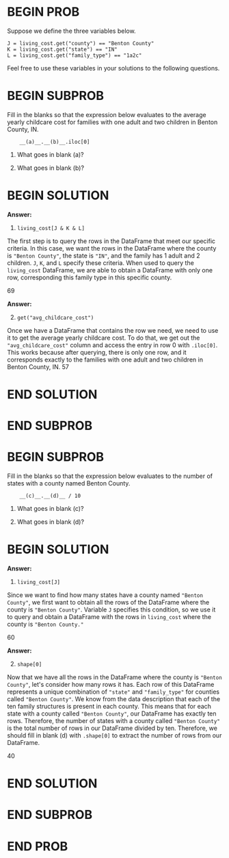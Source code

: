 # BEGIN PROB

Suppose we define the three variables below.

    J = living_cost.get("county") == "Benton County"
    K = living_cost.get("state") == "IN"
    L = living_cost.get("family_type") == "1a2c"

Feel free to use these variables in your solutions to the following
questions.

# BEGIN SUBPROB

Fill in the blanks so that the expression below evaluates to the average
yearly childcare cost for families with one adult and two children in
Benton County, IN.

        __(a)__.__(b)__.iloc[0]

1.  What goes in blank (a)?

2.  What goes in blank (b)?

# BEGIN SOLUTION

**Answer:** 

1. `living_cost[J & K & L]`

The first step is to query the rows in the DataFrame that meet our specific criteria.  In this case, we want the rows in the DataFrame where the county is `"Benton County"`, the state is `"IN"`, and the family has 1 adult and 2 children.  `J`, `K`, and `L` specify these criteria. When used to query the `living_cost` DataFrame, we are able to obtain a DataFrame with only one row, corresponding this family type in this specific county.

<average>69</average>

**Answer:** 

2. `get("avg_childcare_cost")`

Once we have a DataFrame that contains the row we need, we need to use it to get the average yearly childcare cost. To do that, we get out the `"avg_childcare_cost"` column and access the entry in row 0 with `.iloc[0]`. This works because after querying, there is only one row, and it corresponds exactly to the families with one adult and two children in Benton County, IN.
<average>57</average>



# END SOLUTION

# END SUBPROB

# BEGIN SUBPROB

Fill in the blanks so that the expression below evaluates to the number
of states with a county named Benton County.

        __(c)__.__(d)__ / 10

1.  What goes in blank (c)?


2.  What goes in blank (d)?


# BEGIN SOLUTION

**Answer:** 

1. `living_cost[J]`

Since we want to find how many states have a county named `"Benton County"`, we first want to obtain all the rows of the DataFrame where the county is `"Benton County"`.  Variable `J` specifies this condition, so we use it to query and obtain a DataFrame with the rows in `living_cost` where the county is `"Benton County."`

<average>60</average>

**Answer:** 

2. `shape[0]`

Now that we have all the rows in the DataFrame where the county is `"Benton County"`, let's consider how many rows it has. Each row of this DataFrame represents a unique combination of `"state"` and `"family_type"` for counties called `"Benton County"`. We know from the data description that each of the ten family structures is present in each county. This means that for each state with a county called `"Benton County"`, our DataFrame has exactly ten rows. Therefore, the number of states with a county called `"Benton County"` is the total number of rows in our DataFrame divided by ten. Therefore, we should fill in blank (d) with `.shape[0]` to extract the number of rows from our DataFrame.

<average>40</average>


# END SOLUTION

# END SUBPROB

# END PROB

